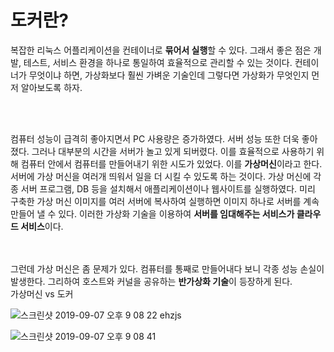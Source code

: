 # 도커란?

복잡한 리눅스 어플리케이션을 컨테이너로 **묶어서 실행**할 수 있다. 그래서 좋은 점은 개발, 테스트, 서비스 환경을 하나로 통일하여 효율적으로 관리할 수 있는 것이다. 
컨테이너가 무엇이냐 하면, 가상화보다 훨씬 가벼운 기술인데 그렇다면 가상화가 무엇인지 먼저 알아보도록 하자. 

<br/><br/>

컴퓨터 성능이 급격히 좋아지면서 PC 사용량은 증가하였다. 서버 성능 또한 더욱 좋아졌다. 그러나 대부분의 시간을 서버가 놀고 있게 되버렸다. 이를 효율적으로 사용하기 위해  컴퓨터 안에서 컴퓨터를 만들어내기 위한 시도가 있었다. 이를 **가상머신**이라고 한다. 서버에 가상 머신을 여러개 띄워서 일을 더 시킬 수 있도록 하는 것이다. 가상 머신에 각종 서버 프로그램, DB 등을 설치해서 애플리케이션이나 웹사이트를 실행하였다. 미리 구축한 가상 머신 이미지를 여러 서버에  복사하여 실행하면 이미지 하나로  서버를 계속 만들어 낼  수 있다. 이러한 가상화 기술을 이용하여 **서버를 임대해주는 서비스가 클라우드  서비스**이다.

<br/><br/>
 그런데  가상 머신은 좀 문제가 있다. 컴퓨터를 통째로 만들어내다 보니 각종 성능 손실이 발생한다. 그리하여 호스트와 커널을 공유하는 **반가상화 기술**이 등장하게 된다.  
 가상머신 vs 도커
 
 ![스크린샷 2019-09-07 오후 9 08 22](https://user-images.githubusercontent.com/44438752/64474735-b2c33700-d1b3-11e9-9785-4e94dd14d8c4.png)
 ehzjs
 
 ![스크린샷 2019-09-07 오후 9 08 41](https://user-images.githubusercontent.com/44438752/64474736-b3f46400-d1b3-11e9-8c5b-ba97eed64395.png)
